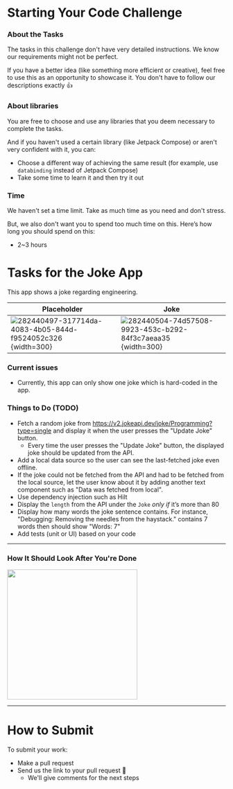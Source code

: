 # Starting Your Code Challenge
### About the Tasks
The tasks in this challenge don't have very detailed instructions. We know our requirements might not be perfect.

If you have a better idea (like something more efficient or creative), feel free to use this as an opportunity to showcase it. You don't have to follow our descriptions exactly 👍

### About libraries
You are free to choose and use any libraries that you deem necessary to complete the tasks.

And if you haven't used a certain library (like Jetpack Compose) or aren't very confident with it, you can:
- Choose a different way of achieving the same result (for example, use `databinding` instead of Jetpack Compose)
- Take some time to learn it and then try it out

### Time
We haven't set a time limit. Take as much time as you need and don't stress.

But, we also don't want you to spend too much time on this. Here’s how long you should spend on this:
- 2~3 hours

# Tasks for the Joke App
This app shows a joke regarding engineering.

|Placeholder|Joke|
|----|----|
|![282440497-317714da-4083-4b05-844d-f9524052c326](https://github.com/WASSHAHiring/android-code-challenge-template/assets/40135056/df52fe31-602a-4507-8c4c-3c839569f653){width=300}|![282440504-74d57508-9923-453c-b292-84f3c7aeaa35](https://github.com/WASSHAHiring/android-code-challenge-template/assets/40135056/40dd2f20-a672-419f-8cd8-d0c32747ead0){width=300}|

### Current issues
- Currently, this app can only show one joke which is hard-coded in the app.


### Things to Do (TODO)
- Fetch a random joke from https://v2.jokeapi.dev/joke/Programming?type=single and display it when the user presses the "Update Joke" button.
  -  Every time the user presses the "Update Joke" button, the displayed joke should be updated from the API. 
- Add a local data source so the user can see the last-fetched joke even offline.
- If the joke could not be fetched from the API and had to be fetched from the local source, let the user know about it by adding another text component such as "Data was fetched from local". 
- Use dependency injection such as Hilt
- Display the `length` from the API under the `Joke` *only if* it’s more than 80
- Display how many words the joke sentence contains. For instance, "Debugging: Removing the needles from the haystack." contains 7 words then should show "Words: 7"
- Add tests (unit or UI) based on your code

---
### How It Should Look After You're Done

<img src="https://github.com/WASSHAHiring/android-code-challenge-template/assets/40135056/1b622838-d2fc-4ce1-ab40-1ccda3b4bd2e" width=300>


---

# How to Submit
To submit your work:
- Make a pull request
- Send us the link to your pull request 🙏
    - We'll give comments for the next steps
